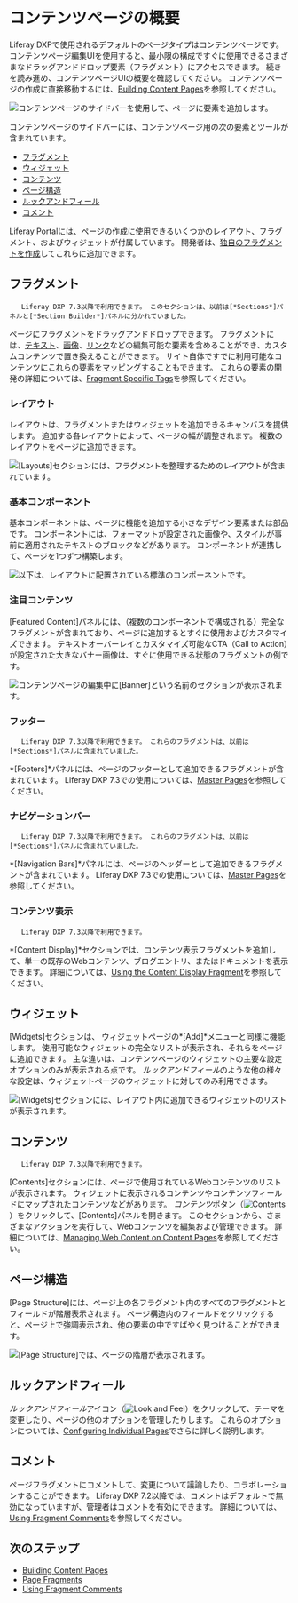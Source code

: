 # コンテンツページの概要

Liferay DXPで使用されるデフォルトのページタイプはコンテンツページです。 コンテンツページ編集UIを使用すると、最小限の構成ですぐに使用できるさまざまなドラッグアンドドロップ要素（フラグメント）にアクセスできます。 続きを読み進め、コンテンツページUIの概要を確認してください。 コンテンツページの作成に直接移動するには、[Building Content Pages](./building-content-pages.md)を参照してください。

![コンテンツページのサイドバーを使用して、ページに要素を追加します。](./content-pages-overview/images/14.png)

コンテンツページのサイドバーには、コンテンツページ用の次の要素とツールが含まれています。

  - [フラグメント](#fragments)
  - [ウィジェット](#widgets)
  - [コンテンツ](#contents)
  - [ページ構造](#page-structure)
  - [ルックアンドフィール](#look-and-feel)
  - [コメント](#comments)

Liferay Portalには、ページの作成に使用できるいくつかのレイアウト、フラグメント、およびウィジェットが付属しています。 開発者は、[独自のフラグメントを作成](./README.md#dev-guide)してこれらに追加できます。

## フラグメント

``` note::
   Liferay DXP 7.3以降で利用できます。 このセクションは、以前は[*Sections*]パネルと[*Section Builder*]パネルに分かれていました。
```

ページにフラグメントをドラッグアンドドロップできます。 フラグメントには、[テキスト](./building-content-pages.md#modify-editable-text)、[画像](./building-content-pages.md#modify-editable-images)、[リンク](./building-content-pages.md#modify-editable-links)などの編集可能な要素を含めることができ、カスタムコンテンツで置き換えることができます。 サイト自体ですでに利用可能なコンテンツに[これらの要素をマッピング](./building-content-pages.md#mapping-elements)することもできます。 これらの要素の開発の詳細については、[Fragment Specific Tags](./README.md#using-fragments)を参照してください。

### レイアウト

レイアウトは、フラグメントまたはウィジェットを追加できるキャンバスを提供します。 追加する各レイアウトによって、ページの幅が調整されます。 複数のレイアウトをページに追加できます。

![[Layouts]セクションには、フラグメントを整理するためのレイアウトが含まれています。](content-pages-overview/images/16.png)

### 基本コンポーネント

基本コンポーネントは、ページに機能を追加する小さなデザイン要素または部品です。 コンポーネントには、フォーマットが設定された画像や、スタイルが事前に適用されたテキストのブロックなどがあります。 コンポーネントが連携して、ページを1つずつ構築します。

![以下は、レイアウトに配置されている標準のコンポーネントです。](./content-pages-overview/images/05.png)

### 注目コンテンツ

[Featured Content]パネルには、（複数のコンポーネントで構成される）完全なフラグメントが含まれており、ページに追加するとすぐに使用およびカスタマイズできます。 テキストオーバーレイとカスタマイズ可能なCTA（Call to Action）が設定された大きなバナー画像は、すぐに使用できる状態のフラグメントの例です。

<!-- An image with better text contrast would probably be a better example here - to help the image / text / CTA button stand out from one another more. -->

![コンテンツページの編集中に[Banner]という名前のセクションが表示されます。](./content-pages-overview/images/01.png)

### フッター

``` note::
   Liferay DXP 7.3以降で利用できます。 これらのフラグメントは、以前は[*Sections*]パネルに含まれていました。
```

*[Footers]*パネルには、ページのフッターとして追加できるフラグメントが含まれています。 Liferay DXP 7.3での使用については、[Master Pages](./README.md#creating-pages)を参照してください。

### ナビゲーションバー

``` note::
   Liferay DXP 7.3以降で利用できます。 これらのフラグメントは、以前は[*Sections*]パネルに含まれていました。
```

*[Navigation Bars]*パネルには、ページのヘッダーとして追加できるフラグメントが含まれています。 Liferay DXP 7.3での使用については、[Master Pages](./README.md#creating-pages)を参照してください。

### コンテンツ表示

``` note::
   Liferay DXP 7.3以降で利用できます。
```
*[Content Display]*セクションでは、コンテンツ表示フラグメントを追加して、単一の既存のWebコンテンツ、ブログエントリ、またはドキュメントを表示できます。 詳細については、[Using the Content Display Fragment](./README.md#using-fragments)を参照してください。<!--Including this doc in the Page Fragments section-->

## ウィジェット

<!-- Suggestion for improving this content:

Rather than spend valuable real estate here comparing to how its different from a widget page - we should focus on what it is here:

"The widgets section shows a full list of out of the box applications and tools. There are some limitations to using a widget on a content page that distinguish it from its use on a widget page. See "Using Widgets on a Content Page" for more information."

-->

[Widgets]セクションは、 	ウィジェットページの*[Add]*メニューと同様に機能します。 使用可能なウィジェットの完全なリストが表示され、それらをページに追加できます。 主な違いは、コンテンツページのウィジェットの主要な設定オプションのみが表示される点です。 *ルックアンドフィール*のような他の様々な設定は、ウィジェットページのウィジェットに対してのみ利用できます。

![[Widgets]セクションには、レイアウト内に追加できるウィジェットのリストが表示されます。](./content-pages-overview/images/06.png)

## コンテンツ

``` note::
   Liferay DXP 7.3以降で利用できます。
```

[Contents]セクションには、ページで使用されているWebコンテンツのリストが表示されます。 ウィジェットに表示されるコンテンツやコンテンツフィールドにマップされたコンテンツなどがあります。 *コンテンツ*ボタン（![Contents](../../images/icon-contents.png)）をクリックして、[Contents]パネルを開きます。 このセクションから、さまざまなアクションを実行して、Webコンテンツを編集および管理できます。 詳細については、[Managing Web Content on Content Pages](./managing-web-content-on-content-pages.md)を参照してください。

## ページ構造

[Page Structure]には、ページ上の各フラグメント内のすべてのフラグメントとフィールドが階層表示されます。 ページ構造内のフィールドをクリックすると、ページ上で強調表示され、他の要素の中ですばやく見つけることができます。

![[Page Structure]では、ページの階層が表示されます。](./content-pages-overview/images/08.png)

## ルックアンドフィール

*ルックアンドフィール*アイコン（![Look and Feel](../../images/icon-look-and-feel.png)）をクリックして、テーマを変更したり、ページの他のオプションを管理したりします。 これらのオプションについては、[Configuring Individual Pages](./06-configuring-individual-pages.md#look-and-feel)でさらに詳しく説明します。

## コメント

ページフラグメントにコメントして、変更について議論したり、コラボレーションすることができます。 Liferay DXP 7.2以降では、コメントはデフォルトで無効になっていますが、管理者はコメントを有効にできます。 詳細については、[Using Fragment Comments](./using-fragment-comments.md)を参照してください。

## 次のステップ

  - [Building Content Pages](./building-content-pages.md)
  - [Page Fragments](./README.md#using-fragments)
  - [Using Fragment Comments](./using-fragment-comments.md)
